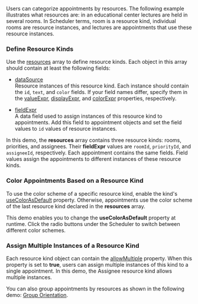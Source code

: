 Users can categorize appointments by resources. The following example illustrates what resources are: in an educational center lectures are held in several rooms. In Scheduler terms, room is a resource kind, individual rooms are resource instances, and lectures are appointments that use these resource instances.


### Define Resource Kinds

Use the [resources](/Documentation/ApiReference/UI_Components/dxScheduler/Configuration/resources/) array to define resource kinds. Each object in this array should contain at least the following fields:

- [dataSource](/Documentation/ApiReference/UI_Components/dxScheduler/Configuration/resources/#dataSource)         
    Resource instances of this resource kind. Each instance should contain the `id`, `text`, and `color` fields. If your field names differ, specify them in the [valueExpr](/Documentation/ApiReference/UI_Components/dxScheduler/Configuration/resources/#valueExpr), [displayExpr](/Documentation/ApiReference/UI_Components/dxScheduler/Configuration/resources/#displayExpr), and [colorExpr](/Documentation/ApiReference/UI_Components/dxScheduler/Configuration/resources/#colorExpr) properties, respectively.

- [fieldExpr](/Documentation/ApiReference/UI_Components/dxScheduler/Configuration/resources/#fieldExpr)             
    A data field used to assign instances of this resource kind to appointments. Add this field to appointment objects and set the field values to `id` values of resource instances.

In this demo, the **resources** array contains three resource kinds: rooms, priorities, and assignees. Their **fieldExpr** values are `roomId`, `priorityId`, and `assigneeId`, respectively. Each appointment contains the same fields. Field values assign the appointments to different instances of these resource kinds.

### Color Appointments Based on a Resource Kind

To use the color scheme of a specific resource kind, enable the kind's [useColorAsDefault](/Documentation/ApiReference/UI_Components/dxScheduler/Configuration/resources/#useColorAsDefault) property. Otherwise, appointments use the color scheme of the last resource kind declared in the **resources** array.

This demo enables you to change the **useColorAsDefault** property at runtime. Click the radio buttons under the Scheduler to switch between different color schemes.

### Assign Multiple Instances of a Resource Kind

Each resource kind object can contain the [allowMultiple](/Documentation/ApiReference/UI_Components/dxScheduler/Configuration/resources/#allowMultiple) property. When this property is set to **true**, users can assign multiple instances of this kind to a single appointment. In this demo, the Assignee resource kind allows multiple instances.

You can also group appointments by resources as shown in the following demo: [Group Orientation](/Demos/WidgetsGallery/Demo/Scheduler/GroupOrientation/). 

